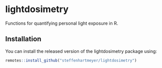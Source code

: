 # lightdosimetry
Functions for quantifying personal light exposure in R.

## Installation

You can install the released version of the lightdosimetry package using:

``` r
remotes::install_github("steffenhartmeyer/lightdosimetry")
```
